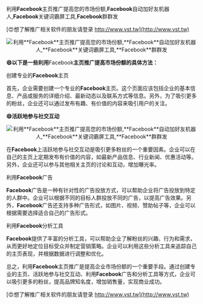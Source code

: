利用**Facebook**主页推广提高您的市场份额,**Facebook**自动加好友机器人,**Facebook**关键词霸屏工具,**Facebook**群群发

[😍想了解推广相关软件的朋友请登录 http://www.vst.tw](http://www.vst.tw)

 <center><img src="https://vst.tw/MP4/tuiguang/png/4.png" alt="利用**Facebook**主页推广提高您的市场份额,**Facebook**自动加好友机器人,**Facebook**关键词霸屏工具,**Facebook**群群发"></center>

**😄以下是一些利用**Facebook**主页推广提高市场份额的具体方法：**

创建专业的**Facebook**主页

首先，企业需要创建一个专业的**Facebook**主页。这个页面应该包括企业的基本信息、产品或服务的详细介绍、最新动态以及联系方式等信息。另外，为了吸引更多的粉丝，企业还可以通过发布有趣、有价值的内容来吸引用户的关注。

**😄活跃地参与社交互动**

 <center><img src="https://vst.tw/MP4/tuiguang/png/0.png" alt="利用**Facebook**主页推广提高您的市场份额,**Facebook**自动加好友机器人,**Facebook**关键词霸屏工具,**Facebook**群群发"></center>

在**Facebook**上活跃地参与社交互动是吸引更多粉丝的一个重要因素。企业可以在自己的主页上定期发布有价值的内容，如最新产品信息、行业新闻、优惠活动等。另外，企业还可以参与其他相关主页的讨论和互动，增加曝光率。

利用**Facebook**广告

**Facebook**广告是一种有针对性的广告投放方式，可以帮助企业将广告投放到特定的人群中。企业可以根据不同的目标人群投放不同的广告，以提高广告效果。另外，**Facebook**广告还支持多种广告形式，如图片、视频、赞助帖子等，企业可以根据需要选择适合自己的广告形式。

利用**Facebook**分析工具

**Facebook**提供了丰富的分析工具，可以帮助企业了解粉丝的兴趣、行为和需求，从而更好地定位目标受众并制定营销策略。企业可以利用这些分析工具来追踪自己的主页表现，并根据数据进行调整和优化。

总之，利用**Facebook**主页推广是提高企业市场份额的一个重要手段。通过创建专业的主页、活跃地参与社交互动、利用**Facebook**广告和分析工具等方式，企业可以吸引更多的粉丝，提高品牌知名度，增加销售量，实现商业成功。

[😍想了解推广相关软件的朋友请登录 http://www.vst.tw](http://www.vst.tw)



